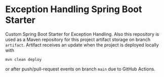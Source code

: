 # Exception Handling Spring Boot Starter

Custom Spring Boot Starter for Exception Handling. Also this repository is used as a Maven repository for this project 
artifact storage on branch `artifact`. Artifact receives an update when the project is deployed locally with

```
mvn clean deploy
```

or after push/pull-request events on branch `main` due to GitHub Actions.
